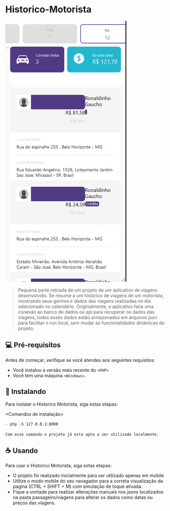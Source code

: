 # Historico-Motorista

![Screenshot](assets/img/front.PNG)

> Pequena parte retirada de um projeto de um aplicativo de viagens desenvolvido.
> Se resume a um histórico de viagens de um motorista, mostrando seus ganhos e dados das viagens realizadas no dia selecionado no calendário.
> Originalmente, o aplicativo faria uma conexão ao banco de dados ou api para recuperar os dados das viagens, todos esses dados estão armazenados em arquivos json para facilitar o run local, sem mudar as funcionalidades dinâmicas do projeto.

## 💻 Pré-requisitos

Antes de começar, verifique se você atendeu aos seguintes requisitos:

* Você instalou a versão mais recente do `<PHP>`
* Você tem uma máquina `<Windows>`.

## 🚀 Instalando

Para instalar o Historico Motorista, siga estas etapas:

<Comandos de instalação>
```
- php -S 127.0.0.1:8000

Com esse comando o projeto já esta apto a ser utilizado localmente. 

```

## ☕ Usando

Para usar o Historico Motorista, siga estas etapas:

- O projeto foi realizado inicialmente para ser utilizado apenas em mobile
- Utilize o modo mobile do seu navagador para a correta visualização da pagina (CTRL + SHIFT + M) com simulação de toque ativada.
- Fique a vontade para realizar alterações manuais nos jsons localizados na pasta passageiro/viagens para alterar os dados como datas ou preços das viagens.




